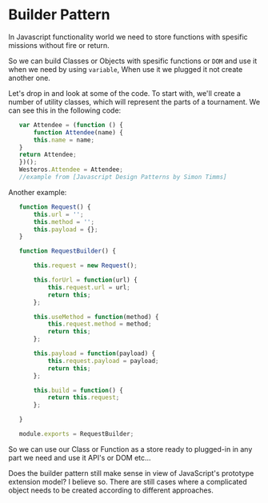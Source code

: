 # Builder Pattern
 In Javascript functionality world we need to store functions with spesific missions without fire or return.
 
 So we can build Classes or Objects with spesific functions or `DOM` and use it when we need by using `variable`, When use it we plugged it not create another one.

 Let's drop in and look at some of the code. To start with, we'll create a number of utility classes, which will represent the parts of a tournament. We can see this in the following code:

 ```javascript
    var Attendee = (function () {
        function Attendee(name) {
        this.name = name;
    }
    return Attendee;
    })();
    Westeros.Attendee = Attendee;
    //example from [Javascript Design Patterns by Simon Timms]
 ```
 Another example:

 ```javascript
    function Request() {
        this.url = '';
        this.method = '';
        this.payload = {};
    }

    function RequestBuilder() {

        this.request = new Request();

        this.forUrl = function(url) {
            this.request.url = url;
            return this;
        };

        this.useMethod = function(method) {
            this.request.method = method;
            return this;
        };

        this.payload = function(payload) {
            this.request.payload = payload;
            return this;
        };

        this.build = function() {
            return this.request;
        };

    }

    module.exports = RequestBuilder;
 ```

 So we can use our Class or Function as a store ready to plugged-in in any part we need and use it API's or DOM etc...

 Does the builder pattern still make sense in view of JavaScript's prototype extension model? I believe so. There are still cases where a complicated object needs to be created according to different approaches.